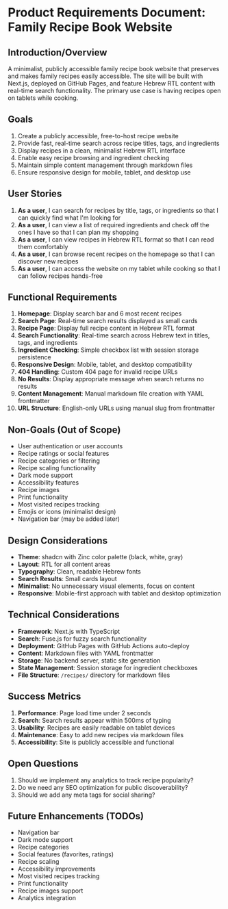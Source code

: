 # Product Requirements Document: Family Recipe Book Website

## Introduction/Overview

A minimalist, publicly accessible family recipe book website that preserves and makes family recipes easily accessible. The site will be built with Next.js, deployed on GitHub Pages, and feature Hebrew RTL content with real-time search functionality. The primary use case is having recipes open on tablets while cooking.

## Goals

1. Create a publicly accessible, free-to-host recipe website
2. Provide fast, real-time search across recipe titles, tags, and ingredients
3. Display recipes in a clean, minimalist Hebrew RTL interface
4. Enable easy recipe browsing and ingredient checking
5. Maintain simple content management through markdown files
6. Ensure responsive design for mobile, tablet, and desktop use

## User Stories

1. **As a user**, I can search for recipes by title, tags, or ingredients so that I can quickly find what I'm looking for
2. **As a user**, I can view a list of required ingredients and check off the ones I have so that I can plan my shopping
3. **As a user**, I can view recipes in Hebrew RTL format so that I can read them comfortably
4. **As a user**, I can browse recent recipes on the homepage so that I can discover new recipes
5. **As a user**, I can access the website on my tablet while cooking so that I can follow recipes hands-free

## Functional Requirements

1. **Homepage**: Display search bar and 6 most recent recipes
2. **Search Page**: Real-time search results displayed as small cards
3. **Recipe Page**: Display full recipe content in Hebrew RTL format
4. **Search Functionality**: Real-time search across Hebrew text in titles, tags, and ingredients
5. **Ingredient Checking**: Simple checkbox list with session storage persistence
6. **Responsive Design**: Mobile, tablet, and desktop compatibility
7. **404 Handling**: Custom 404 page for invalid recipe URLs
8. **No Results**: Display appropriate message when search returns no results
9. **Content Management**: Manual markdown file creation with YAML frontmatter
10. **URL Structure**: English-only URLs using manual slug from frontmatter

## Non-Goals (Out of Scope)

- User authentication or user accounts
- Recipe ratings or social features
- Recipe categories or filtering
- Recipe scaling functionality
- Dark mode support
- Accessibility features
- Recipe images
- Print functionality
- Most visited recipes tracking
- Emojis or icons (minimalist design)
- Navigation bar (may be added later)

## Design Considerations

- **Theme**: shadcn with Zinc color palette (black, white, gray)
- **Layout**: RTL for all content areas
- **Typography**: Clean, readable Hebrew fonts
- **Search Results**: Small cards layout
- **Minimalist**: No unnecessary visual elements, focus on content
- **Responsive**: Mobile-first approach with tablet and desktop optimization

## Technical Considerations

- **Framework**: Next.js with TypeScript
- **Search**: Fuse.js for fuzzy search functionality
- **Deployment**: GitHub Pages with GitHub Actions auto-deploy
- **Content**: Markdown files with YAML frontmatter
- **Storage**: No backend server, static site generation
- **State Management**: Session storage for ingredient checkboxes
- **File Structure**: `/recipes/` directory for markdown files

## Success Metrics

1. **Performance**: Page load time under 2 seconds
2. **Search**: Search results appear within 500ms of typing
3. **Usability**: Recipes are easily readable on tablet devices
4. **Maintenance**: Easy to add new recipes via markdown files
5. **Accessibility**: Site is publicly accessible and functional

## Open Questions

1. Should we implement any analytics to track recipe popularity?
2. Do we need any SEO optimization for public discoverability?
3. Should we add any meta tags for social sharing?

## Future Enhancements (TODOs)

- Navigation bar
- Dark mode support
- Recipe categories
- Social features (favorites, ratings)
- Recipe scaling
- Accessibility improvements
- Most visited recipes tracking
- Print functionality
- Recipe images support
- Analytics integration
